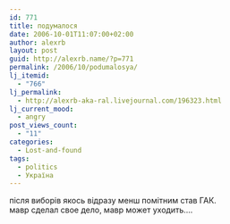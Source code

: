 ```yaml
---
id: 771
title: подумалося
date: 2006-10-01T11:07:00+02:00
author: alexrb
layout: post
guid: http://alexrb.name/?p=771
permalink: /2006/10/podumalosya/
lj_itemid:
  - "766"
lj_permalink:
  - http://alexrb-aka-ral.livejournal.com/196323.html
lj_current_mood:
  - angry
post_views_count:
  - "11"
categories:
  - Lost-and-found
tags:
  - politics
  - Україна
---
```

після виборів якось відразу менш помітним став ГАК.  
мавр сделал свое дело, мавр может уходить&#8230;.